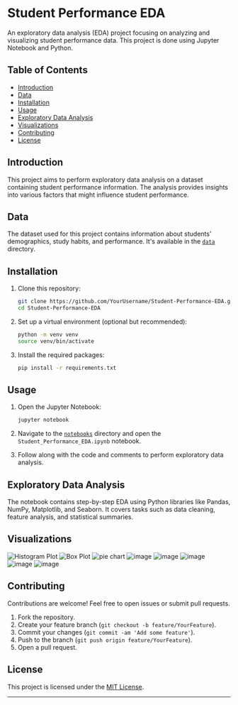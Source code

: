 
# Student Performance EDA

An exploratory data analysis (EDA) project focusing on analyzing and visualizing student performance data. This project is done using Jupyter Notebook and Python.

## Table of Contents
- [Introduction](#introduction)
- [Data](#data)
- [Installation](#installation)
- [Usage](#usage)
- [Exploratory Data Analysis](#exploratory-data-analysis)
- [Visualizations](#visualizations)
- [Contributing](#contributing)
- [License](#license)

## Introduction
This project aims to perform exploratory data analysis on a dataset containing student performance information. The analysis provides insights into various factors that might influence student performance.

## Data
The dataset used for this project contains information about students' demographics, study habits, and performance. It's available in the [`data`](/data) directory.

## Installation
1. Clone this repository:
   ```sh
   git clone https://github.com/YourUsername/Student-Performance-EDA.git
   cd Student-Performance-EDA
   ```

2. Set up a virtual environment (optional but recommended):
   ```sh
   python -m venv venv
   source venv/bin/activate
   ```

3. Install the required packages:
   ```sh
   pip install -r requirements.txt
   ```

## Usage
1. Open the Jupyter Notebook:
   ```sh
   jupyter notebook
   ```

2. Navigate to the [`notebooks`](/notebooks) directory and open the `Student_Performance_EDA.ipynb` notebook.

3. Follow along with the code and comments to perform exploratory data analysis.

## Exploratory Data Analysis
The notebook contains step-by-step EDA using Python libraries like Pandas, NumPy, Matplotlib, and Seaborn. It covers tasks such as data cleaning, feature analysis, and statistical summaries.

## Visualizations
![Histogram Plot](https://github.com/tusuii/AI-ML-projects/assets/39451041/238b663d-b4aa-439a-8733-e839a1f528d6)
![Box Plot](https://github.com/tusuii/AI-ML-projects/assets/39451041/ba51ad0a-4de3-4e93-af7d-be2da393c2e5)
![pie chart](https://github.com/tusuii/AI-ML-projects/assets/39451041/d090c81d-5d55-43b6-89d4-3a92f15a7ba8)
![image](https://github.com/tusuii/AI-ML-projects/assets/39451041/e181e698-bbe9-4294-a07e-e35d6b0fb140)
![image](https://github.com/tusuii/AI-ML-projects/assets/39451041/04d2491d-5c08-4398-94a1-5a2185a98dc0)
![image](https://github.com/tusuii/AI-ML-projects/assets/39451041/efc49801-7f9e-4621-8d44-9f0d086f4fb6)
![image](https://github.com/tusuii/AI-ML-projects/assets/39451041/8ab187c7-f189-4c94-a93a-02facb8b6ec6)
![image](https://github.com/tusuii/AI-ML-projects/assets/39451041/bd9c0be6-5e49-45fe-b5b9-67ca9c9937e2)



## Contributing
Contributions are welcome! Feel free to open issues or submit pull requests.

1. Fork the repository.
2. Create your feature branch (`git checkout -b feature/YourFeature`).
3. Commit your changes (`git commit -am 'Add some feature'`).
4. Push to the branch (`git push origin feature/YourFeature`).
5. Open a pull request.

## License
This project is licensed under the [MIT License](LICENSE).

---
